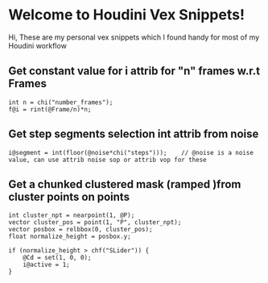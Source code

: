# Welcome to Houdini Vex Snippets!

Hi, These are my personal vex snippets which I found handy for most of my Houdini workflow


## Get constant value for i attrib for "n" frames w.r.t Frames 

    int n = chi("number_frames");
    f@i = rint(@Frame/n)*n;
## Get step segments selection int attrib from noise 

    i@segment = int(floor(@noise*chi("steps")));    // @noise is a noise value, can use attrib noise sop or attrib vop for these 

## Get a chunked clustered mask (ramped )from cluster points on points

    int cluster_npt = nearpoint(1, @P);
    vector cluster_pos = point(1, "P", cluster_npt);
    vector posbox = relbbox(0, cluster_pos);
    float normalize_height = posbox.y;

    if (normalize_height > chf("SLider")) {
        @Cd = set(1, 0, 0);
        i@active = 1; 
    }
